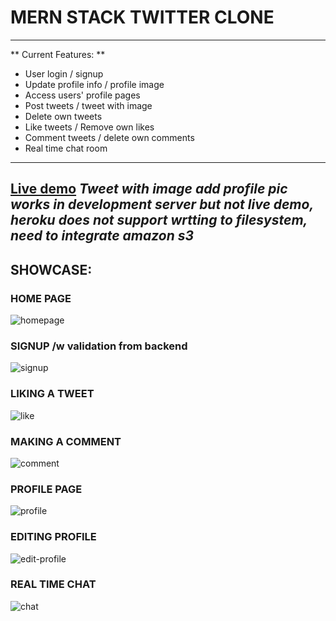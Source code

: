 # MERN STACK TWITTER CLONE
---
** Current Features: **
- User login / signup
- Update profile info / profile image
- Access users' profile pages
- Post tweets / tweet with image
- Delete own tweets
- Like tweets / Remove own likes
- Comment tweets / delete own comments
- Real time chat room
---
[Live demo](https://hong-twitter-clone.herokuapp.com)
*Tweet with image add profile pic works in development server but not live demo, heroku does not support wrtting to filesystem, need to integrate amazon s3*
---
## SHOWCASE:

### HOME PAGE
![homepage](public/project-showcase/home.png)

### SIGNUP /w validation from backend
![signup](public/project-showcase/auth.png)

### LIKING A TWEET
![like](public/project-showcase/like.png)

### MAKING A COMMENT
![comment](public/project-showcase/comment.png)

### PROFILE PAGE
![profile](public/project-showcase/profile.png)

### EDITING PROFILE
![edit-profile](public/project-showcase/edit.png)

### REAL TIME CHAT
![chat](public/project-showcase/chat.png)
